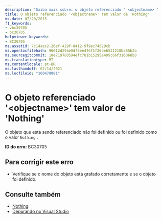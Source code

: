 ```yaml
---
description: "Saiba mais sobre: o objeto referenciado ' <objectname> ' tem um valor de ' Nothing '"
title: O objeto referenciado '<objectname>' tem valor de 'Nothing'
ms.date: 07/20/2015
f1_keywords:
- vbc30705
- bc30705
helpviewer_keywords:
- BC30705
ms.assetid: 7c14aec2-26ef-429f-8412-9f9ec74529cb
ms.openlocfilehash: 96012d29ae0df8ee4f6f1f26be6521210ba85b2b
ms.sourcegitcommit: 10e719780594efc781b15295e499c66f316068b8
ms.translationtype: MT
ms.contentlocale: pt-BR
ms.lasthandoff: 02/14/2021
ms.locfileid: "100478081"
---
```

# <a name="referenced-object-objectname-has-a-value-of-nothing"></a>O objeto referenciado '\<objectname>' tem valor de 'Nothing'

O objeto que está sendo referenciado não foi definido ou foi definido como o valor `Nothing` .  
  
 **ID do erro:** BC30705  
  
## <a name="to-correct-this-error"></a>Para corrigir este erro  
  
- Verifique se o nome do objeto está grafado corretamente e se o objeto foi definido.  
  
## <a name="see-also"></a>Consulte também

- [Nothing](../language-reference/nothing.md)
- [Depurando no Visual Studio](/visualstudio/debugger/debugger-feature-tour)
